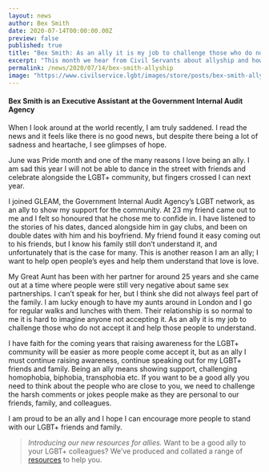 ```yaml
---
layout: news
author: Bex Smith
date: 2020-07-14T00:00:00.00Z
preview: false
published: true
title: "Bex Smith: As an ally it is my job to challenge those who do not accept it and help those people to understand"
excerpt: "This month we hear from Civil Servants about allyship and how to be a good ally."
permalink: /news/2020/07/14/bex-smith-allyship
image: "https://www.civilservice.lgbt/images/store/posts/bex-smith-allyship.jpg"
---
```


#### Bex Smith is an Executive Assistant at the Government Internal Audit Agency

When I look around at the world recently, I am truly saddened. I read the news and it feels like there is no good news, but despite there being a lot of sadness and heartache, I see glimpses of hope. 

June was Pride month and one of the many reasons I love being an ally. I am sad this year I will not be able to dance in the street with friends and celebrate alongside the LGBT+ community, but fingers crossed I can next year. 

I joined GLEAM, the Government Internal Audit Agency’s LGBT network, as an ally to show my support for the community. At 23 my friend came out to me and I felt so honoured that he chose me to confide in. I have listened to the stories of his dates, danced alongside him in gay clubs, and been on double dates with him and his boyfriend. My friend found it easy coming out to his friends, but I know his family still don’t understand it, and unfortunately that is the case for many. This is another reason I am an ally; I want to help open people’s eyes and help them understand that love is love. 

My Great Aunt has been with her partner for around 25 years and she came out at a time where people were still very negative about same sex partnerships. I can’t speak for her, but I think she did not always feel part of the family. I am lucky enough to have my aunts around in London and I go for regular walks and lunches with them. Their relationship is so normal to me it is hard to imagine anyone not accepting it. As an ally it is my job to challenge those who do not accept it and help those people to understand. 

I have faith for the coming years that raising awareness for the LGBT+ community will be easier as more people come accept it, but as an ally I must continue raising awareness, continue speaking out for my LGBT+ friends and family. Being an ally means showing support, challenging homophobia, biphobia, transphobia etc. If you want to be a good ally you need to think about the people who are close to you, we need to challenge the harsh comments or jokes people make as they are personal to our friends, family, and colleagues.

I am proud to be an ally and I hope I can encourage more people to stand with our LGBT+ friends and family.
 
> *Introducing our new resources for allies.* Want to be a good ally to your LGBT+ colleagues? We’ve produced and collated a range of [resources](/publication/allies-resources) to help you.
